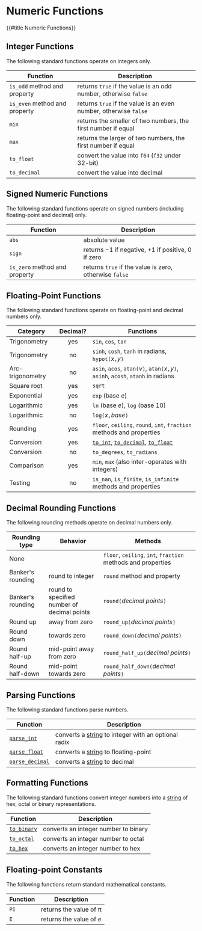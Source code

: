 Numeric Functions
=================

{{#title Numeric Functions}}

Integer Functions
-----------------

The following standard functions operate on integers only.

| Function                      | Description                                                      |
| ----------------------------- | ---------------------------------------------------------------- |
| `is_odd` method and property  | returns `true` if the value is an odd number, otherwise `false`  |
| `is_even` method and property | returns `true` if the value is an even number, otherwise `false` |
| `min`                         | returns the smaller of two numbers, the first number if equal    |
| `max`                         | returns the larger of two numbers, the first number if equal     |
| `to_float`                    | convert the value into `f64` (`f32` under 32-bit)                |
| `to_decimal`                  | convert the value into decimal                                   |


Signed Numeric Functions
------------------------

The following standard functions operate on signed numbers (including floating-point and decimal) only.

| Function                      | Description                                            |
| ----------------------------- | ------------------------------------------------------ |
| `abs`                         | absolute value                                         |
| `sign`                        | returns −1 if negative, &plus;1 if positive, 0 if zero |
| `is_zero` method and property | returns `true` if the value is zero, otherwise `false` |


Floating-Point Functions
------------------------

The following standard functions operate on floating-point and decimal numbers only.

| Category         | Decimal? | Functions                                                                                |
| ---------------- | :------: | ---------------------------------------------------------------------------------------- |
| Trigonometry     |   yes    | `sin`, `cos`, `tan`                                                                      |
| Trigonometry     |    no    | `sinh`, `cosh`, `tanh` in radians, `hypot(`_x_`,`_y_`)`                                  |
| Arc-trigonometry |    no    | `asin`, `acos`, `atan(`_v_`)`, `atan(`_x_`,`_y_`)`, `asinh`, `acosh`, `atanh` in radians |
| Square root      |   yes    | `sqrt`                                                                                   |
| Exponential      |   yes    | `exp` (base _e_)                                                                         |
| Logarithmic      |   yes    | `ln` (base _e_), `log` (base 10)                                                         |
| Logarithmic      |    no    | `log(`_x_`,`_base_`)`                                                                    |
| Rounding         |   yes    | `floor`, `ceiling`, `round`, `int`, `fraction` methods and properties                    |
| Conversion       |   yes    | [`to_int`](convert.md), [`to_decimal`](convert.md), [`to_float`](convert.md)             |
| Conversion       |    no    | `to_degrees`, `to_radians`                                                               |
| Comparison       |   yes    | `min`, `max` (also inter-operates with integers)                                         |
| Testing          |    no    | `is_nan`, `is_finite`, `is_infinite` methods and properties                              |


Decimal Rounding Functions
--------------------------

The following rounding methods operate on decimal numbers only.

| Rounding type     | Behavior                                    | Methods                                                      |
| ----------------- | ------------------------------------------- | ------------------------------------------------------------ |
| None              |                                             | `floor`, `ceiling`, `int`, `fraction` methods and properties |
| Banker's rounding | round to integer                            | `round` method and property                                  |
| Banker's rounding | round to specified number of decimal points | `round(`_decimal points_`)`                                  |
| Round up          | away from zero                              | `round_up(`_decimal points_`)`                               |
| Round down        | towards zero                                | `round_down(`_decimal points_`)`                             |
| Round half-up     | mid-point away from zero                    | `round_half_up(`_decimal points_`)`                          |
| Round half-down   | mid-point towards zero                      | `round_half_down(`_decimal points_`)`                        |


Parsing Functions
-----------------

The following standard functions parse numbers.

| Function                      | Description                                                             |
| ----------------------------- | ----------------------------------------------------------------------- |
| [`parse_int`](convert.md)     | converts a [string](strings-chars.md) to integer with an optional radix |
| [`parse_float`](convert.md)   | converts a [string](strings-chars.md) to floating-point                 |
| [`parse_decimal`](convert.md) | converts a [string](strings-chars.md) to decimal                        |


Formatting Functions
--------------------

The following standard functions convert integer numbers into a [string](strings-chars.md) of hex,
octal or binary representations.

| Function                  | Description                          |
| ------------------------- | ------------------------------------ |
| [`to_binary`](convert.md) | converts an integer number to binary |
| [`to_octal`](convert.md)  | converts an integer number to octal  |
| [`to_hex`](convert.md)    | converts an integer number to hex    |


Floating-point Constants
------------------------

The following functions return standard mathematical constants.

| Function | Description               |
| -------- | ------------------------- |
| `PI`     | returns the value of &pi; |
| `E`      | returns the value of _e_  |
